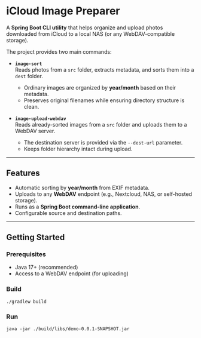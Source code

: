 # iCloud Image Preparer

A **Spring Boot CLI utility** that helps organize and upload photos downloaded from iCloud to a local NAS (or any WebDAV-compatible storage).

The project provides two main commands:

- **`image-sort`**  
  Reads photos from a `src` folder, extracts metadata, and sorts them into a `dest` folder.
    - Ordinary images are organized by **year/month** based on their metadata.
    - Preserves original filenames while ensuring directory structure is clean.

- **`image-upload-webdav`**  
  Reads already-sorted images from a `src` folder and uploads them to a WebDAV server.
    - The destination server is provided via the `--dest-url` parameter.
    - Keeps folder hierarchy intact during upload.

---

## Features

- Automatic sorting by **year/month** from EXIF metadata.
- Uploads to any **WebDAV** endpoint (e.g., Nextcloud, NAS, or self-hosted storage).
- Runs as a **Spring Boot command-line application**.
- Configurable source and destination paths.

---

## Getting Started

### Prerequisites

- Java 17+ (recommended)
- Access to a WebDAV endpoint (for uploading)

### Build

```shell
./gradlew build
```

### Run

```shell
java -jar ./build/libs/demo-0.0.1-SNAPSHOT.jar
```
